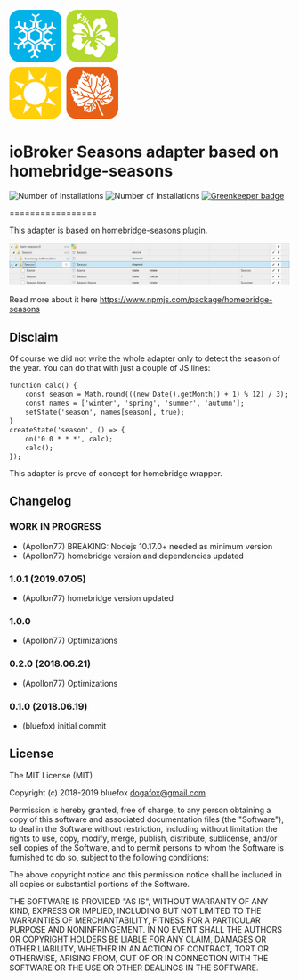 ![Logo](admin/ham-seasons.png)
# ioBroker Seasons adapter based on homebridge-seasons
![Number of Installations](http://iobroker.live/badges/ham-seasons-installed.svg) ![Number of Installations](http://iobroker.live/badges/ham-seasons-stable.svg) 
[![Greenkeeper badge](https://badges.greenkeeper.io/ioBroker/ioBroker.ham-seasons.svg)](https://greenkeeper.io/)

=================

This adapter is based on homebridge-seasons plugin.

![States](img/objects.png)

Read more about it here https://www.npmjs.com/package/homebridge-seasons

## Disclaim
Of course we did not write the whole adapter only to detect the season of the year.
You can do that with just a couple of JS lines:
```
function calc() {
    const season = Math.round(((new Date().getMonth() + 1) % 12) / 3);
    const names = ['winter', 'spring', 'summer', 'autumn'];
    setState('season', names[season], true);
}
createState('season', () => {
    on('0 0 * * *', calc);
    calc();
});
```

This adapter is prove of concept for homebridge wrapper.

## Changelog

### __WORK IN PROGRESS__
* (Apollon77) BREAKING: Nodejs 10.17.0+ needed as minimum version
* (Apollon77) homebridge version and dependencies updated

### 1.0.1 (2019.07.05)
* (Apollon77) homebridge version updated

### 1.0.0
* (Apollon77) Optimizations

### 0.2.0 (2018.06.21)
* (Apollon77) Optimizations

### 0.1.0 (2018.06.19)
* (bluefox) initial commit

## License
The MIT License (MIT)

Copyright (c) 2018-2019 bluefox <dogafox@gmail.com>

Permission is hereby granted, free of charge, to any person obtaining a copy
of this software and associated documentation files (the "Software"), to deal
in the Software without restriction, including without limitation the rights
to use, copy, modify, merge, publish, distribute, sublicense, and/or sell
copies of the Software, and to permit persons to whom the Software is
furnished to do so, subject to the following conditions:

The above copyright notice and this permission notice shall be included in
all copies or substantial portions of the Software.

THE SOFTWARE IS PROVIDED "AS IS", WITHOUT WARRANTY OF ANY KIND, EXPRESS OR
IMPLIED, INCLUDING BUT NOT LIMITED TO THE WARRANTIES OF MERCHANTABILITY,
FITNESS FOR A PARTICULAR PURPOSE AND NONINFRINGEMENT. IN NO EVENT SHALL THE
AUTHORS OR COPYRIGHT HOLDERS BE LIABLE FOR ANY CLAIM, DAMAGES OR OTHER
LIABILITY, WHETHER IN AN ACTION OF CONTRACT, TORT OR OTHERWISE, ARISING FROM,
OUT OF OR IN CONNECTION WITH THE SOFTWARE OR THE USE OR OTHER DEALINGS IN
THE SOFTWARE.
